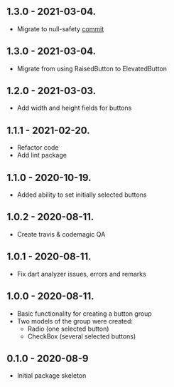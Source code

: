 ## 1.3.0 - 2021-03-04.

*  Migrate to null-safety [commit](https://github.com/Frezyx/group_button/pull/13/commits/fb7fd02c97bd6e27dc83f125cb6749e3ef467397)

## 1.3.0 - 2021-03-04.

*  Migrate from using RaisedButton to ElevatedButton

## 1.2.0 - 2021-03-03.

* Add width and height fields for buttons

## 1.1.1 - 2021-02-20.

* Refactor code
* Add lint package

## 1.1.0 - 2020-10-19.

* Added ability to set initially selected buttons

## 1.0.2 - 2020-08-11.

* Create travis & codemagic QA

## 1.0.1 - 2020-08-11.

* Fix dart analyzer issues, errors and remarks

## 1.0.0 - 2020-08-11.

* Basic functionality for creating a button group
* Two models of the group were created: 
    + Radio (one selected button)
    + CheckBox (several selected buttons)

## 0.1.0 - 2020-08-9

* Initial package skeleton
